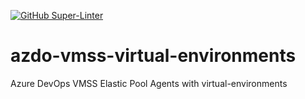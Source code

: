 [![GitHub Super-Linter](https://github.com/tonyskidmore/azdo-vmss-virtual-environments/workflows/CI.yml/badge.svg)](https://github.com/marketplace/actions/super-linter)

# azdo-vmss-virtual-environments
Azure DevOps VMSS Elastic Pool Agents with virtual-environments
